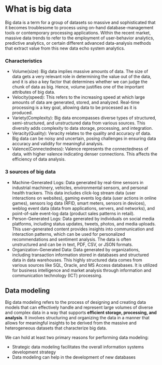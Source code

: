 

# What is big data

Big data is a term for a group of datasets so massive and sophisticated that it becomes troublesome to process using on-hand database-management tools or contemporary processing applications. Within the recent market, massive data trends to refer to the employment of user-behavior analytics, predictive analytics, or certain different advanced data-analysis methods that extract value from this new data echo system analytics.

### Characteristics

- Volume(size): Big data implies massive amounts of data. The size of data gets a very relevant role in determining the value out of the data, and it is also a key factor that determines whether we can judge the chunk of data as big. Hence, volume justifies one of the important attributes of big data.
- Velocity(speed): This refers to the increasing speed at which large amounts of data are generated, stored, and analyzed. Real-time processing is a key goal, allowing data to be processed as it is produced.
- Variety(Complexity): Big data encompasses diverse types of structured, semi-structured, and unstructured data from various sources. This diversity adds complexity to data storage, processing, and integration.
- Veracity(Quality): Veracity relates to the quality and accuracy of data. Big data can be noisy and uncertain, posing challenges in ensuring data accuracy and validity for meaningful analysis.
- Valence(Connectedness): Valence represents the connectedness of data, with higher valence indicating denser connections. This affects the efficiency of data analysis.

### 3 sources of big data

- Machine-Generated Logs: Data generated by real-time sensors in industrial machinery, vehicles, environmental sensors, and personal health trackers. This data includes click-log stream data (user interactions on websites), gaming events log data (user actions in online games), sensors log data (RFID, smart meters, sensors in devices), weblog event data (data from applications, servers, and networks), and point-of-sale event-log data (product sales patterns in retail).
- Person-Generated Logs: Data generated by individuals on social media platforms, including status updates, tweets, photos, and media uploads. This user-generated content provides insights into communication and interaction patterns, which can be used for personalized recommendations and sentiment analysis. The data is often unstructured and can be in text, PDF, CSV, or JSON formats.
- Organization-Generated Data: Data generated by organizations, including transaction information stored in databases and structured data in data warehouses. This highly structured data comes from various sources like SQL, Oracle, and MS Access databases. It is utilized for business intelligence and market analysis through information and communication technology (ICT) processing.

## Data modeling

Big data modeling refers to the process of designing and creating data models that can effectively handle and represent large volumes of diverse and complex data in a way that supports **efficient storage, processing, and analysis**. It involves structuring and organizing the data in a manner that allows for meaningful insights to be derived from the massive and heterogeneous datasets that characterize big data.

We can hold at least two primary reasons for performing data modeling:
- Strategic data modeling facilitates the overall information systems development strategy
- Data modeling can help in the development of new databases

